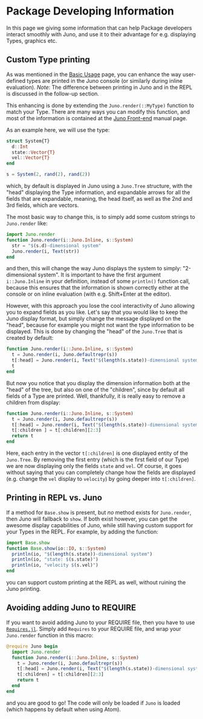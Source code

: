 # Package Developing Information
In this page we giving some information that can help Package developers interact smoothly with Juno, and use it to their
advantage for e.g. displaying Types, graphics etc.

## Custom Type printing
As was mentioned in the [Basic Usage](/man/basic_usage) page, you can enhance the way user-defined types 
are printed in the Juno console (or similarly during inline evaluation). *Note*: The difference
between printing in Juno and in the REPL is discussed in the follow-up section.

This enhancing is done by extending the `Juno.render(::MyType)` function to match your Type. There are many ways you can
modify this function, and most of the information is contained at the [Juno Front-end](/man/juno_frontend) manual page.

As an example here, we will use the type:
```julia
struct System{T}
  d::Int
  state::Vector{T}
  vel::Vector{T}
end

s = System(2, rand(2), rand(2))
```
which, by default is displayed in Juno using a `Juno.Tree` structure, with the "head" displaying the Type information, 
and expandable arrows for all the fields that are expandable, meaning, the head itself, as well as the 2nd and 3rd fields,
which are vectors.

The most basic way to change this, is to simply add some custom strings to `Juno.render` like:
```julia
import Juno.render
function Juno.render(i::Juno.Inline, s::System)
  str = "$(s.d)-dimensional system"
  Juno.render(i, Text(str))
end
```
and then, this will change the way Juno displays the system to simply: "2-dimensional system". It is important to have
the first argument `i::Juno.Inline` in your definition, instead of some `println()` function call, because this ensures that
the information is shown correctly either at the console or on inline evaluation (with e.g. Shift+Enter at the editor).

However, with this approach you lose the cool interactivity of Juno allowing you to expand fields as you like. Let's say that
you would like to keep the Juno display format, but simply change the message displayed on the "head", because for example
you might not want the type information to be displayed. This is done by changing the "head" of the `Juno.Tree` that is 
created by default:
```julia
function Juno.render(i::Juno.Inline, s::System)
  t = Juno.render(i, Juno.defaultrepr(s))
  t[:head] = Juno.render(i, Text("$(length(s.state))-dimensional system"))
  t
end
```

But now you notice that you display the dimension information both at the "head" of the tree, but also on one of the 
"children", since by default all fields of a Type are printed. Well, thankfully, it is really easy to remove 
a children from display:
```julia
function Juno.render(i::Juno.Inline, s::System)
  t = Juno.render(i, Juno.defaultrepr(s))
  t[:head] = Juno.render(i, Text("$(length(s.state))-dimensional system"))
  t[:children ] = t[:children][2:3]
  return t
end
```
Here, each entry in the vector `t[:children]` is one displayed entity of the `Juno.Tree`. By removing the first entry 
(which is the first field of our Type) we are now displaying only the fields `state` and `vel`. Of course, it goes without
saying that you can completely change how the fields are displayed (e.g. change the `vel` display to `velocity`) by going deeper
into `t[:children]`.

## Printing in REPL vs. Juno
If a method for `Base.show` is present, but *no* method exists for `Juno.render`, then Juno will fallback to `show`. If both
exist however, you can get the awesome display capabilities of Juno, while still having custom support for your Types in
the REPL. For example, by adding the function:
```julia
import Base.show
function Base.show(io::IO, s::System)
  println(io, "$(length(s.state))-dimensional system")
  println(io, "state: $(s.state)")
  println(io, "velocity $(s.vel)")
end
```
you can support custom printing at the REPL as well, without ruining the Juno printing.

## Avoiding adding Juno to REQUIRE
If you want to avoid adding Juno to your REQUIRE file, then you have to use
[`Requires.jl`](https://github.com/MikeInnes/Requires.jl). Simply add `Requires` to your REQUIRE file, and wrap your
`Juno.render` function in this macro:
```julia
@require Juno begin
  import Juno.render
  function Juno.render(i::Juno.Inline, s::System)
    t = Juno.render(i, Juno.defaultrepr(s))
    t[:head] = Juno.render(i, Text("$(length(s.state))-dimensional system"))
    t[:children] = t[:children][2:3]
    return t
  end
end
```
and you are good to go! The code will only be loaded if `Juno` is loaded (which happens by default when using Atom).
